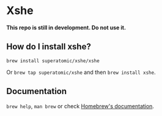 # Xshe

**This repo is still in development. Do not use it.**

## How do I install xshe?

`brew install superatomic/xshe/xshe`

Or `brew tap superatomic/xshe` and then `brew install xshe`.

## Documentation

`brew help`, `man brew` or check [Homebrew's documentation](https://docs.brew.sh).
